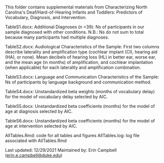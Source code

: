 This folder contains supplemental materials from Characterizing North Carolina's Deaf/Hard-of-Hearing Infants and Toddlers: Predictors of Vocabulary, Diagnosis, and Intervention.

TableS1.docx: Additional Diagnoses (n =39): Ns of participants in our sample diagnosed with other conditions. N.B.: Ns do not sum to total because many participants had multiple diagnoses.

TableS2.docx: Audiological Characteristics of the Sample: First two columns describe laterality and amplification type (cochlear implant (CI), hearing aid (HA), or none). Mean decibels of hearing loss (HL) in better ear, worse ear, and the mean age (in months) of amplification, and cochlear implantation (when applicable) for each laterality and amplification combination.

TableS3.docx: Language and Communication Characteristics of the Sample: Ns of participants by language background and communication method.

TableS4.docx: Unstandardized beta weights (months of vocabulary delay) for the model of vocabulary delay selected by AIC.

TableS5.docx: Unstandardized beta coefficients (months) for the model of age at diagnosis selected by AIC.

TableS6.docx: Unstandardized beta coefficients (months) for the model of age at intervention selected by AIC.

AllTables.Rmd: code for all tables and figures
AllTables.log: log file associated with AllTables.Rmd

Last updated: 12/29/2021
Maintained by: Erin Campbell (erin.e.campbell@duke.edu)
